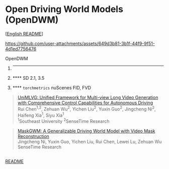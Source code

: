 # Open Driving World Models (OpenDWM)

[[English README](README.md)]

https://github.com/user-attachments/assets/649d3b81-3b1f-44f9-9f51-4d1ed7756476

[](https://youtu.be/j9RRj-xzOA4)

 OpenDWM 





1. **** 

2. **** SD 2.1, 3.5

3. ****  `torchmetrics` nuScenes  FID, FVD





> [UniMLVG: Unified Framework for Multi-view Long Video Generation with Comprehensive Control Capabilities for Autonomous Driving](https://sensetime-fvg.github.io/UniMLVG)<br>
> Rui Chen<sup>1,2</sup>, Zehuan Wu<sup>2</sup>, Yichen Liu<sup>2</sup>, Yuxin Guo<sup>2</sup>, Jingcheng Ni<sup>2</sup>, Haifeng Xia<sup>1</sup>, Siyu Xia<sup>1</sup><br>
> <sup>1</sup>Southeast University <sup>2</sup>SenseTime Research

> [MaskGWM: A Generalizable Driving World Model with Video Mask Reconstruction](https://sensetime-fvg.github.io/MaskGWM)<br>
> Jingcheng Ni, Yuxin Guo, Yichen Liu, Rui Chen, Lewei Lu, Zehuan Wu<br>
> SenseTime Research

## 

 [README](README.md#setup) 
